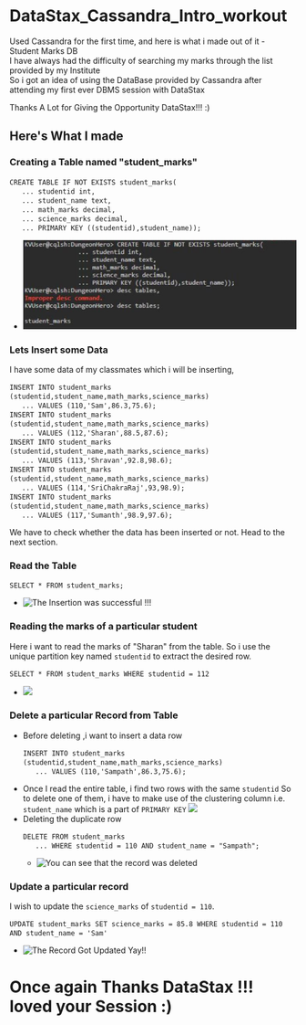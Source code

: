 # DataStax_Cassandra_Intro_workout
Used Cassandra for the first time, and here is what i made out of it - Student Marks DB<br />
I have always had the difficulty of searching my marks through the list provided by my Institute<br />
So i got an idea of using the DataBase provided by Cassandra after attending my first ever DBMS session with DataStax<br />

Thanks A Lot for Giving the Opportunity DataStax!!! :)<br />

Here's What I made
-------------------------------------------------------------
### Creating a Table named "student_marks"<br />
```
CREATE TABLE IF NOT EXISTS student_marks(
   ... studentid int,
   ... student_name text,
   ... math_marks decimal,
   ... science_marks decimal,
   ... PRIMARY KEY ((studentid),student_name));
```
* ![](https://github.com/CortaCoder/DataStax_Cassandra_Intro_workout/blob/master/Create.JPG)

### Lets Insert some Data<br />
I have some data of my classmates which i will be inserting,
```
INSERT INTO student_marks (studentid,student_name,math_marks,science_marks)
   ... VALUES (110,'Sam',86.3,75.6);
INSERT INTO student_marks (studentid,student_name,math_marks,science_marks)
   ... VALUES (112,'Sharan',88.5,87.6);
INSERT INTO student_marks (studentid,student_name,math_marks,science_marks)
   ... VALUES (113,'Shravan',92.8,98.6);
INSERT INTO student_marks (studentid,student_name,math_marks,science_marks)
   ... VALUES (114,'SriChakraRaj',93,98.9);
INSERT INTO student_marks (studentid,student_name,math_marks,science_marks)
   ... VALUES (117,'Sumanth',98.9,97.6);
```
We have to check whether the data has been inserted or not. Head to the next section.

### Read the Table<br />
```
SELECT * FROM student_marks;
```
* ![The Insertion was successful !!!](https://your-copied-image-address)

### Reading the marks of a particular student
Here i want to read the marks of "Sharan" from the table.
So i use the unique partition key named `studentid` to extract the desired row.
```
SELECT * FROM student_marks WHERE studentid = 112
```
* ![](https://your-copied-image-address)

### Delete a particular Record from Table
* Before deleting ,i want to insert a data row
   ```
   INSERT INTO student_marks (studentid,student_name,math_marks,science_marks)
      ... VALUES (110,'Sampath',86.3,75.6);
   ```
* Once I read the entire table, i find two rows with the same `studentid` So to delete one of them, i have to make use of the clustering column i.e. `student_name` which is a part of `PRIMARY KEY`
   ![](https://your-copied-image-address)
* Deleting the duplicate row
   ```
   DELETE FROM student_marks
      ... WHERE studentid = 110 AND student_name = "Sampath";
   ```
   * ![You can see that the record was deleted](https://your-copied-image-address)
   
### Update a particular record
I wish to update the `science_marks` of `studentid = 110`.
```
UPDATE student_marks SET science_marks = 85.8 WHERE studentid = 110 AND student_name = 'Sam' 
```
   * ![The Record Got Updated Yay!!](https://your-copied-image-address)

# Once again Thanks DataStax !!! loved your Session :)
